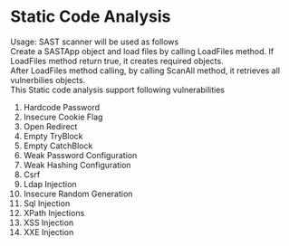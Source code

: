 # Static Code Analysis
Usage:
SAST scanner will be used as follows
<br/>Create a SASTApp object and load files by calling LoadFiles method. If LoadFiles method return true, it creates required objects.
<br/>After LoadFiles method calling, by calling ScanAll method, it retrieves all vulnerbilies objects.
<br/>This Static code analysis support following vulnerabilities
<ol>
  <li>
    Hardcode Password
  </li>
  <li>
    Insecure Cookie Flag 
  </li>
  <li>
Open Redirect 
  </li>
  <li>
Empty TryBlock
  </li>
  <li>
Empty CatchBlock
  </li>
  <li>
Weak Password Configuration
  </li>
  <li>
Weak Hashing Configuration
  </li>
  <li>
Csrf 
  </li>
  <li>
Ldap Injection
  </li>
  <li>
Insecure Random Generation
  </li>
  <li>
Sql Injection
  </li>
  <li>
XPath Injections
  </li>
  <li>
XSS Injection
  </li>
  <li>
XXE Injection
  </li>
</ol>
